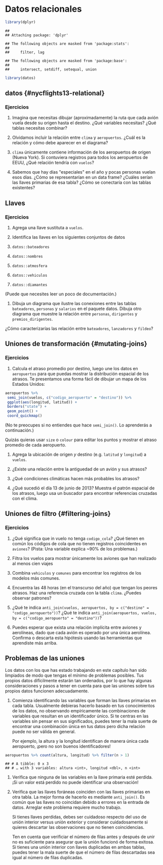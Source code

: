 # Datos relacionales


```r
library(dplyr)
```

```
## 
## Attaching package: 'dplyr'
```

```
## The following objects are masked from 'package:stats':
## 
##     filter, lag
```

```
## The following objects are masked from 'package:base':
## 
##     intersect, setdiff, setequal, union
```

```r
library(datos)
```

## datos {#nycflights13-relational}

### Ejercicios

1. Imagina que necesitas dibujar (aproximadamente) la ruta que cada avión vuela desde su origen
   hasta el destino. ¿Qué variables necesitas? ¿Qué tablas necesitas combinar?

1. Olvidamos incluir la relación entre `clima` y `aeropuertos`. ¿Cuál es la relación y cómo debe
   aparecer en el diagrama?

1. `clima` únicamente contiene información de los aeropuertos de origen (Nueva York).
    Si contuviera registros para todos los aeropuertos de EEUU, ¿Qué relación tendría con `vuelos`?

1. Sabemos que hay días "especiales" en el año y pocas personas vuelan esos días.
   ¿Cómo se representarían en un data frame? ¿Cuáles serían las llaves primarias de esa tabla?
   ¿Cómo se conectaría con las tablas existentes?

## Llaves


### Ejercicios

1. Agrega una llave sustituta a `vuelos`.

1. Identifica las llaves en los siguientes conjuntos de datos

 1. `datos::bateadores`
 1. `datos::nombres`
 1. `datos::atmosfera`
 1. `datos::vehiculos`
 1. `datos::diamantes`
  
 (Puede que necesites leer un poco de documentación.)

1. Dibuja un diagrama que ilustre las conexiones entre las tablas `bateadores`,
  `personas` y `salarios` en el paquete datos. Dibuja otro diagrama que muestre la
  relación entre `personas`, `dirigentes` y `premios_dirigentes`.

  ¿Cómo caracterizarías las relación entre `bateadores`, `lanzadores` y `fildeo`?

## Uniones de transformación {#mutating-joins}


### Ejercicios

1. Calcula el atraso promedio por destino, luego une los datos en `aeropuertos` 
   para que puedas mostrar la distribución espacial de los atrasos. Te presentamos 
   una forma fácil de dibujar un mapa de los Estados Unidos:

 
 ```r
 aeropuertos %>%
  semi_join(vuelos, c("codigo_aeropuerto" = "destino")) %>%
  ggplot(aes(longitud, latitud)) +
  borders("state") +
  geom_point() +
  coord_quickmap()
 ```

  (No te preocupes si no entiendes que hace `semi_join()`. 
  Lo aprenderás a continuación.)
  
  Quizás quieras usar `size` o `colour` para editar los puntos y mostrar 
  el atraso promedio de cada aeropuerto.
 
1. Agrega la ubicación de origen _y_ destino (e.g. `latitud` y `longitud`) 
   a `vuelos`.

1. ¿Existe una relación entre la antiguedad de un avión y sus atrasos?

1. ¿Qué condiciones climáticas hacen más probables los atrasos?

1. ¿Qué sucedió el día 13 de junio de 2013? Muestra el patrón espacial de los atrasos, 
   luego usa un buscador para encontrar referencias cruzadas con el clima.

 


## Uniones de filtro {#filtering-joins}

### Ejercicios

1. ¿Qué significa que in vuelo no tenga `codigo_cola`? ¿Qué tienen en común los códigos 
   de cola que no tienen registros coincidentes en `aviones`? (Pista: Una variable explica 
   ~90% de los problemas.)

1. Filtra los vuelos para mostrar únicamente los aviones que han realizado al menos cien
   viajes

1. Combina `vehiculos` y `comunes` para encontrar los registros de los 
   modelos más comunes.

1. Encuentra las 48 horas (en el transcurso del año) que tengan los peores atrasos. Haz 
   una referencia cruzada con la tabla `clima`. ¿Puedes observar patrones?

1. ¿Qué te indica `anti_join(vuelos, aeropuertos, by = c("destino" = "codigo_aeropuerto"))`?
   ¿Qué te indica `anti_join(aeropuertos, vuelos, by = c("codigo_aeropuerto" = "destino"))`?

1. Puedes esperar que exista una relación implícita entre aviones y aerolíneas, dado que cada 
   avión es operado por una única aerolínea. Confirma o descarta esta hipótesis usando las 
   herramientas que aprendiste más arriba.

## Problemas de las uniones

Los datos con los que has estado trabajando en este capítulo han sido limpiados de modo que tengas el mínimo de problemas posibles. Tus propios datos difícilmente estarán tan ordenados, por lo que hay algunas consideraciones y pasos a tener en cuenta para que las uniones sobre tus propios datos funcionen adecuadamente.

1. Comienza identificando las variables que forman las llaves primarias en cada tabla.
   Usualmente debieras hacerlo basado en tus conocimientos de los datos, no observando 
   empíricamente las combinaciones de variables que resultan en un identificador único. 
   Si te centras en las variables sin pensar en sus significados, puedes tener la mala 
   suerte de encontrar una combinación única en tus datos pero dicha relación puede no ser válida en general.

   Por ejemplo, la altura y la longitud identifican de manera única cada aeropuerto, ¡pero 
   no son buenos identificadores!

 
 ```r
 aeropuertos %>% count(altura, longitud) %>% filter(n > 1)
 ```
 
 ```
 ## # A tibble: 0 x 3
 ## # … with 3 variables: altura <int>, longitud <dbl>, n <int>
 ```

1. Verifica que ninguna de las variables en la llave primaria esté perdida. 
   ¡Si un valor está perdido no puede identificar una observación!

1. Verifica que las llaves foráneas coinciden con las llaves primarias en 
   otra tabla. La mejor forma de hacerlo es mediante `anti_join()`. Es común 
   que las llaves no coincidan debido a errores en la entrada de datos. Arreglar 
   este problema requiere mucho trabajo.

   Si tienes llaves perdidas, debes ser cuidadoso respecto del uso de unión interior 
   versus unión exterior y considerar cuidadosamente si quieres descartar las observaciones 
   que no tienen coincidencias.
   
   Ten en cuenta que verificiar el número de filas antes y después de unir no es suficiente para asegurar 
   que la unión funcionó de forma exitosa. Si tienes una unión interior con llaves duplicadas en ambas tablas, 
   puedes tener la mala suerte de que el número de filas descartadas sea igual al número de filas duplicadas.

